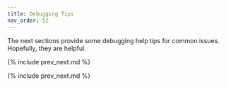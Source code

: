 ```yaml
---
title: Debugging Tips
nav_order: 52
---
```


The next sections provide some debugging help tips for common issues. Hopefully, they are helpful.

{% include prev_next.md %}

{% include prev_next.md %}
